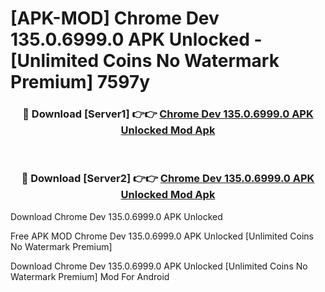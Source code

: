 # [APK-MOD] Chrome Dev 135.0.6999.0 APK Unlocked - [Unlimited Coins No Watermark Premium] 7597y



<div align="center">
<h3>🔴 Download [Server1] 👉👉 <a href="https://momento.my/?title=Chrome_Dev_135.0.6999.0_APK_Unlocked">Chrome Dev 135.0.6999.0 APK Unlocked Mod Apk</a></h3><br>

<h3>🔴 Download [Server2] 👉👉 <a href="https://momento.my/?title=Chrome_Dev_135.0.6999.0_APK_Unlocked">Chrome Dev 135.0.6999.0 APK Unlocked Mod Apk</a></h3>
</div>



Download Chrome Dev 135.0.6999.0 APK Unlocked 

Free APK MOD Chrome Dev 135.0.6999.0 APK Unlocked [Unlimited Coins No Watermark Premium]

Download Chrome Dev 135.0.6999.0 APK Unlocked [Unlimited Coins No Watermark Premium] Mod For Android
